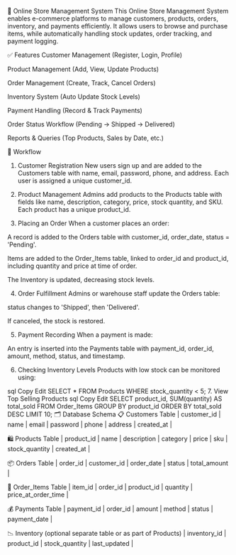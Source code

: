 🛒 Online Store Management System
This Online Store Management System enables e-commerce platforms to manage customers, products, orders, inventory, and payments efficiently. It allows users to browse and purchase items, while automatically handling stock updates, order tracking, and payment logging.

✅ Features
Customer Management (Register, Login, Profile)

Product Management (Add, View, Update Products)

Order Management (Create, Track, Cancel Orders)

Inventory System (Auto Update Stock Levels)

Payment Handling (Record & Track Payments)

Order Status Workflow (Pending → Shipped → Delivered)

Reports & Queries (Top Products, Sales by Date, etc.)

🔄 Workflow
1. Customer Registration
New users sign up and are added to the Customers table with name, email, password, phone, and address. Each user is assigned a unique customer_id.

2. Product Management
Admins add products to the Products table with fields like name, description, category, price, stock quantity, and SKU. Each product has a unique product_id.

3. Placing an Order
When a customer places an order:

A record is added to the Orders table with customer_id, order_date, status = 'Pending'.

Items are added to the Order_Items table, linked to order_id and product_id, including quantity and price at time of order.

The Inventory is updated, decreasing stock levels.

4. Order Fulfillment
Admins or warehouse staff update the Orders table:

status changes to 'Shipped', then 'Delivered'.

If canceled, the stock is restored.

5. Payment Recording
When a payment is made:

An entry is inserted into the Payments table with payment_id, order_id, amount, method, status, and timestamp.

6. Checking Inventory Levels
Products with low stock can be monitored using:

sql
Copy
Edit
SELECT * FROM Products WHERE stock_quantity < 5;
7. View Top Selling Products
sql
Copy
Edit
SELECT product_id, SUM(quantity) AS total_sold
FROM Order_Items
GROUP BY product_id
ORDER BY total_sold DESC
LIMIT 10;
🗂️ Database Schema
📋 Customers Table
| customer_id | name | email | password | phone | address | created_at |

🛍️ Products Table
| product_id | name | description | category | price | sku | stock_quantity | created_at |

📦 Orders Table
| order_id | customer_id | order_date | status | total_amount |

🧾 Order_Items Table
| item_id | order_id | product_id | quantity | price_at_order_time |

💰 Payments Table
| payment_id | order_id | amount | method | status | payment_date |

📉 Inventory (optional separate table or as part of Products)
| inventory_id | product_id | stock_quantity | last_updated |

